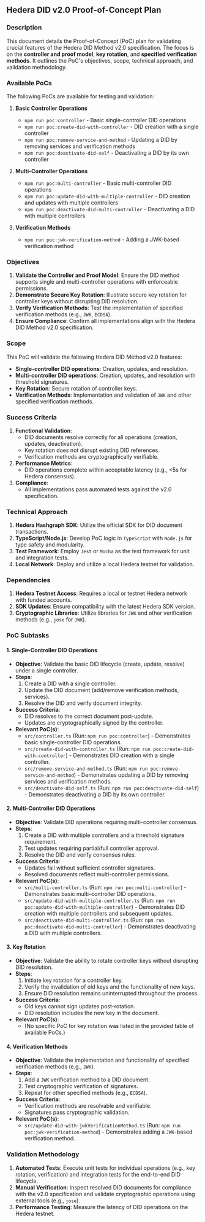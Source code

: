 ## Hedera DID v2.0 Proof-of-Concept Plan

### Description

This document details the Proof-of-Concept (PoC) plan for validating crucial features of the Hedera DID Method v2.0 specification. The focus is on the **controller and proof model**, **key rotation**, and **specified verification methods**. It outlines the PoC's objectives, scope, technical approach, and validation methodology.

### Available PoCs

The following PoCs are available for testing and validation:

1. **Basic Controller Operations**
   - `npm run poc:controller` - Basic single-controller DID operations
   - `npm run poc:create-did-with-controller` - DID creation with a single controller
   - `npm run poc:remove-service-and-method` - Updating a DID by removing services and verification methods
   - `npm run poc:deactivate-did-self` - Deactivating a DID by its own controller

2. **Multi-Controller Operations**
   - `npm run poc:multi-controller` - Basic multi-controller DID operations
   - `npm run poc:update-did-with-multiple-controller` - DID creation and updates with multiple controllers
   - `npm run poc:deactivate-did-multi-controller` - Deactivating a DID with multiple controllers

3. **Verification Methods**
   - `npm run poc:jwk-verification-method` - Adding a JWK-based verification method

### Objectives

1.  **Validate the Controller and Proof Model**: Ensure the DID method supports single and multi-controller operations with enforceable permissions.
2.  **Demonstrate Secure Key Rotation**: Illustrate secure key rotation for controller keys without disrupting DID resolution.
3.  **Verify Verification Methods**: Test the implementation of specified verification methods (e.g., `JWK`, `ECDSA`).
4.  **Ensure Compliance**: Confirm all implementations align with the Hedera DID Method v2.0 specification.

### Scope

This PoC will validate the following Hedera DID Method v2.0 features:

  - **Single-controller DID operations**: Creation, updates, and resolution.
  - **Multi-controller DID operations**: Creation, updates, and resolution with threshold signatures.
  - **Key Rotation**: Secure rotation of controller keys.
  - **Verification Methods**: Implementation and validation of `JWK` and other specified verification methods.

### Success Criteria

1.  **Functional Validation**:
      * DID documents resolve correctly for all operations (creation, updates, deactivation).
      * Key rotation does not disrupt existing DID references.
      * Verification methods are cryptographically verifiable.
2.  **Performance Metrics**:
      * DID operations complete within acceptable latency (e.g., \<5s for Hedera consensus).
3.  **Compliance**:
      * All implementations pass automated tests against the v2.0 specification.

### Technical Approach

1.  **Hedera Hashgraph SDK**: Utilize the official SDK for DID document transactions.
2.  **TypeScript/Node.js**: Develop PoC logic in `TypeScript` with `Node.js` for type safety and modularity.
3.  **Test Framework**: Employ `Jest` or `Mocha` as the test framework for unit and integration tests.
4.  **Local Network**: Deploy and utilize a local Hedera testnet for validation.

### Dependencies

1.  **Hedera Testnet Access**: Requires a local or testnet Hedera network with funded accounts.
2.  **SDK Updates**: Ensure compatibility with the latest Hedera SDK version.
3.  **Cryptographic Libraries**: Utilize libraries for `JWK` and other verification methods (e.g., `jose` for `JWK`).

### PoC Subtasks

#### 1\. Single-Controller DID Operations

  - **Objective**: Validate the basic DID lifecycle (create, update, resolve) under a single controller.
  - **Steps**:
    1.  Create a DID with a single controller.
    2.  Update the DID document (add/remove verification methods, services).
    3.  Resolve the DID and verify document integrity.
  - **Success Criteria**:
      * DID resolves to the correct document post-update.
      * Updates are cryptographically signed by the controller.
  - **Relevant PoC(s)**:
      * `src/controller.ts` (Run: `npm run poc:controller`) - Demonstrates basic single-controller DID operations.
      * `src/create-did-with-controller.ts` (Run: `npm run poc:create-did-with-controller`) - Demonstrates DID creation with a single controller.
      * `src/remove-service-and-method.ts` (Run: `npm run poc:remove-service-and-method`) - Demonstrates updating a DID by removing services and verification methods.
      * `src/deactivate-did-self.ts` (Run: `npm run poc:deactivate-did-self`) - Demonstrates deactivating a DID by its own controller.

#### 2\. Multi-Controller DID Operations

  - **Objective**: Validate DID operations requiring multi-controller consensus.
  - **Steps**:
    1.  Create a DID with multiple controllers and a threshold signature requirement.
    2.  Test updates requiring partial/full controller approval.
    3.  Resolve the DID and verify consensus rules.
  - **Success Criteria**:
      * Updates fail without sufficient controller signatures.
      * Resolved documents reflect multi-controller permissions.
  - **Relevant PoC(s)**:
      * `src/multi-controller.ts` (Run: `npm run poc:multi-controller`) - Demonstrates basic multi-controller DID operations.
      * `src/update-did-with-multiple-controller.ts` (Run: `npm run poc:update-did-with-multiple-controller`) - Demonstrates DID creation with multiple controllers and subsequent updates.
      * `src/deactivate-did-multi-controller.ts` (Run: `npm run poc:deactivate-did-multi-controller`) - Demonstrates deactivating a DID with multiple controllers.

#### 3\. Key Rotation

  - **Objective**: Validate the ability to rotate controller keys without disrupting DID resolution.
  - **Steps**:
    1.  Initiate key rotation for a controller key.
    2.  Verify the invalidation of old keys and the functionality of new keys.
    3.  Ensure DID resolution remains uninterrupted throughout the process.
  - **Success Criteria**:
      * Old keys cannot sign updates post-rotation.
      * DID resolution includes the new key in the document.
  - **Relevant PoC(s)**:
      * (No specific PoC for key rotation was listed in the provided table of available PoCs.)

#### 4\. Verification Methods

  - **Objective**: Validate the implementation and functionality of specified verification methods (e.g., `JWK`).
  - **Steps**:
    1.  Add a `JWK` verification method to a DID document.
    2.  Test cryptographic verification of signatures.
    3.  Repeat for other specified methods (e.g., `ECDSA`).
  - **Success Criteria**:
      * Verification methods are resolvable and verifiable.
      * Signatures pass cryptographic validation.
  - **Relevant PoC(s)**:
      * `src/update-did-with-jwkVerificationMethod.ts` (Run: `npm run poc:jwk-verification-method`) - Demonstrates adding a `JWK`-based verification method.

### Validation Methodology

1.  **Automated Tests**: Execute unit tests for individual operations (e.g., key rotation, verification) and integration tests for the end-to-end DID lifecycle.
2.  **Manual Verification**: Inspect resolved DID documents for compliance with the v2.0 specification and validate cryptographic operations using external tools (e.g., `jose`).
3.  **Performance Testing**: Measure the latency of DID operations on the Hedera testnet.